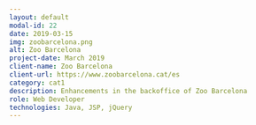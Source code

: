 ```yaml
---
layout: default
modal-id: 22
date: 2019-03-15
img: zoobarcelona.png
alt: Zoo Barcelona
project-date: March 2019
client-name: Zoo Barcelona
client-url: https://www.zoobarcelona.cat/es
category: cat1
description: Enhancements in the backoffice of Zoo Barcelona
role: Web Developer
technologies: Java, JSP, jQuery
---
```

